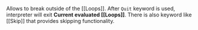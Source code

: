 Allows to break outside of the [[Loops]]. After `Quit` keyword is used, interpreter will exit **Current evaluated [[Loops]]**. There is also keyword like [[Skip]] that provides skipping functionality.